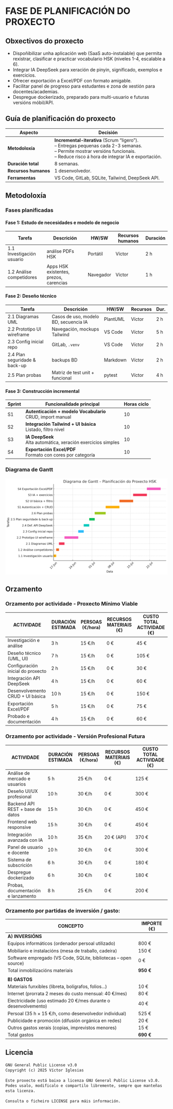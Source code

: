 # FASE DE PLANIFICACIÓN DO PROXECTO

## Obxectivos do proxecto

- Dispoñibilizar unha aplicación web (SaaS auto-instalable) que permita rexistrar, clasificar e practicar vocabulario HSK (niveles 1-4, escalable a 6).
- Integrar IA DeepSeek para xeración de pinyin, significado, exemplos e exercicios.
- Ofrecer exportación a Excel/PDF con formato amigable.
- Facilitar panel de progreso para estudantes e zona de xestión para docentes/academias.
- Despregue dockerizado, preparado para multi-usuario e futuras versións móbil/API.

## Guía de planificación do proxecto

| Aspecto              | Decisión                                                                                                                                                                                                        |
| -------------------- | --------------------------------------------------------------------------------------------------------------------------------------------------------------------------------------------------------------- |
| **Metodoloxía**      | **Incremental-iterativa** (Scrum “ligero”). <br>– Entregas pequenas cada 2-3 semanas.<br>– Permite mostrar versións funcionais.<br>– Reduce risco á hora de integrar IA e exportación. |
| **Duración total**   | 8 semanas.                                                                                                                                                                                   |
| **Recursos humanos** | 1 desenvolvedor.                                                                                                                               |
| **Ferramentas**      | VS Code, GitLab, SQLite, Tailwind, DeepSeek API.                                                                                                                               |


## Metodoloxía

### Fases planificadas

#### Fase 1: Estudo de necesidades e modelo de negocio

| Tarefa                    | Descrición                                           | HW/SW                  | Recursos humanos | Duración |
| ------------------------- | ---------------------------------------------------- | ---------------------- | ---------------- | -------- |
| 1.1 Investigación usuario | análise PDFs HSK                                     | Portátil               | Víctor           | 2 h      |
| 1.2 Análise competidores  | Apps HSK existentes, prezos, carencias               | Navegador              | Víctor           | 1 h      |

#### Fase 2: Deseño técnico

| Tarefa                        | Descrición                            | HW/SW                 | Recursos | Dur. |
| ----------------------------- | ------------------------------------- | --------------------- | -------- | ---- |
| 2.1 Diagramas UML             | Casos de uso, modelo BD, secuencia IA | PlantUML              | Víctor   | 2 h  |
| 2.2 Prototipo UI wireframe    | Navegación, mockups Tailwind          | VS Code               | Víctor   | 5 h  |
| 2.3 Config inicial repo       | GitLab, `.venv`                       | VS Code               | Víctor   | 2 h  |
| 2.4 Plan seguridade & back-up | backups BD                            | Markdown              | Víctor   | 2 h  |
| 2.5 Plan probas               | Matriz de test unit + funcional       | pytest                | Víctor   | 4 h  |

#### Fase 3: Construcción incremental

| Sprint | Funcionalidade principal                                             | Horas ciclo |
| ------ | -------------------------------------------------------------------- | ----------- |
| S1     | **Autenticación + modelo Vocabulario** <br>CRUD, import manual       | 10          |
| S2     | **Integración Tailwind + UI básica** <br>Listado, filtro nivel       | 10          |
| S3     | **IA DeepSeek** <br>Alta automática, xeración exercicios simples     | 10          |
| S4     | **Exportación Excel/PDF** <br>Formato con cores por categoría        | 10          |

### Diagrama de Gantt
![Diagrama de Gantt do proxecto](doc/img/diagramagant.png)

## Orzamento

### Orzamento por actividade - Proxecto Mínimo Viable

| ACTIVIDADE                        | DURACIÓN ESTIMADA | PERSOAS (€/hora) | RECURSOS MATERIAIS (€) | CUSTO TOTAL ACTIVIDADE (€) |
| --------------------------------- | ----------------- | ---------------- | ---------------------- | -------------------------- |
| Investigación e análise           | 3 h               | 15 €/h           | 0 €                    | 45 €                       |
| Deseño técnico (UML, UI)          | 7 h               | 15 €/h           | 0 €                    | 105 €                      |
| Configuración inicial do proxecto | 2 h               | 15 €/h           | 0 €                    | 30 €                       |
| Integración API DeepSeek          | 4 h               | 15 €/h           | 0 €                    | 60 €                       |
| Desenvolvemento CRUD + UI básica  | 10 h              | 15 €/h           | 0 €                    | 150 €                      |
| Exportación Excel/PDF             | 5 h               | 15 €/h           | 0 €                    | 75 €                       |
| Probado e documentación           | 4 h               | 15 €/h           | 0 €                    | 60 €                       |

### Orzamento por actividade - Versión Profesional Futura

| ACTIVIDADE                         | DURACIÓN ESTIMADA | PERSOAS (€/hora) | RECURSOS MATERIAIS (€) | CUSTO TOTAL ACTIVIDADE (€) |
| ---------------------------------- | ----------------- | ---------------- | ---------------------- | -------------------------- |
| Análise de mercado e usuarios      | 5 h               | 25 €/h           | 0 €                    | 125 €                      |
| Deseño UI/UX profesional           | 10 h              | 30 €/h           | 0 €                    | 300 €                      |
| Backend API REST + base de datos   | 15 h              | 30 €/h           | 0 €                    | 450 €                      |
| Frontend web responsive            | 15 h              | 30 €/h           | 0 €                    | 450 €                      |
| Integración avanzada con IA        | 10 h              | 35 €/h           | 20 € (API)             | 370 €                      |
| Panel de usuario e docente         | 10 h              | 30 €/h           | 0 €                    | 300 €                      |
| Sistema de subscrición             | 6 h               | 30 €/h           | 0 €                    | 180 €                      |
| Despregue dockerizado              | 6 h               | 30 €/h           | 0 €                    | 180 €                      |
| Probas, documentación e lanzamento | 8 h               | 25 €/h           | 0 €                    | 200 €                      |

### Orzamento por partidas de inversión / gasto:

| CONCEPTO                                                        | IMPORTE (€) |
| --------------------------------------------------------------- | ----------- |
| **A) INVERSIÓNS**                                               |             |
| Equipos informáticos (ordenador persoal utilizado)              | 800 €       |
| Mobiliario e instalacións (mesa de traballo, cadeira)           | 150 €       |
| Software empregado (VS Code, SQLite, bibliotecas – open source) | 0 €         |
| Total inmobilizacións materiais                                 | **950 €**   |
|                                                                 |             |
| **B) GASTOS**                                                   |             |
| Materiais funxibles (libreta, bolígrafos, folios...)            | 10 €        |
| Internet (prorrata 2 meses do custo mensual: 40 €/mes)          | 80 €        |
| Electricidade (uso estimado 20 €/mes durante o desenvolvemento) | 40 €        |
| Persoal (35 h × 15 €/h, como desenvolvedor individual)          | 525 €       |
| Publicidade e promoción (difusión orgánica en redes)            | 20 €        |
| Outros gastos xerais (copias, imprevistos menores)              | 15 €        |
| Total gastos                                                    | **690 €**   |

## Licencia

```text
GNU General Public License v3.0
Copyright (c) 2025 Víctor Iglesias

Este proxecto está baixo a licenza GNU General Public License v3.0.
Podes usalo, modificalo e compartilo libremente, sempre que manteñas esta licenza.

Consulta o ficheiro LICENSE para máis información.
```